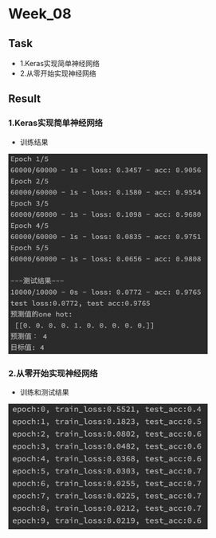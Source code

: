 # Week_08

## Task
* 1.Keras实现简单神经网络
* 2.从零开始实现神经网络


## Result
### 1.Keras实现简单神经网络
* 训练结果<br>
<img width=400 src='./rst/Task1.png'>

### 2.从零开始实现神经网络
* 训练和测试结果<br>
<img width=400 src='./rst/Task2.png'>
